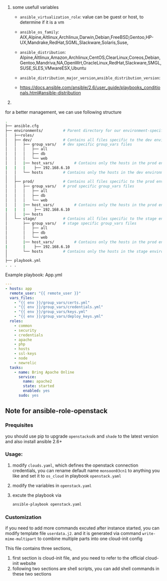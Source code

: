 1. some usefull variables

    - `ansible_virtualization_role`: value can be guest or host, to determine if it is a vm
    - `ansible_os_family`: AIX,Alpine,Altlinux,Archlinux,Darwin,Debian,FreeBSD,Gentoo,HP-UX,Mandrake,RedHat,SGML,Slackware,Solaris,Suse,
    
    - `ansible_distribution`: Alpine,Altlinux,Amazon,Archlinux,CentOS,ClearLinux,Coreos,Debian,Gentoo,Mandriva,NA,OpenWrt,OracleLinux,RedHat,Slackware,SMGL,SUSE,SLES,VMwareESX,Ubuntu
    - `ansible_distribution_major_version`,`ansible_distribution_version`: 
    - https://docs.ansible.com/ansible/2.6/user_guide/playbooks_conditionals.html#ansible-distribution
2. 
for a better management, we can use following structure 

```sh
.
├── ansible.cfg
├── environments/         # Parent directory for our environment-specific directories
│   ├──roles/
│   ├── dev/              # Contains all files specific to the dev environment
│   │   ├── group_vars/   # dev specific group_vars files
│   │   │   ├── all
│   │   │   ├── db
│   │   │   └── web
│   │   |── host_vars/         # Contains only the hosts in the prod environment
|   |   |    ├── 192.168.6.10
│   │   └── hosts         # Contains only the hosts in the dev environment
│   │
│   ├── prod/             # Contains all files specific to the prod environment
│   │   ├── group_vars/   # prod specific group_vars files
│   │   │   ├── all
│   │   │   ├── db
│   │   │   └── web
│   │   |── host_vars/         # Contains only the hosts in the prod environment
|   |   |    ├── 192.168.6.10
│   │   |── hosts  
│   └── stage/            # Contains all files specific to the stage environment
│       ├── group_vars/   # stage specific group_vars files
│       │   ├── all
│       │   ├── db
│       │   └── web
│       |── host_vars/         # Contains only the hosts in the prod environment
|       |    ├── 192.168.6.10
│       └── hosts         # Contains only the hosts in the stage environment
│
├── playbook.yml
. . .
```
Example playbook: App.yml

```yaml
---
- hosts: app
  remote_user: "{{ remote_user }}"
  vars_files:
    - "{{ env }}/group_vars/certs.yml"
    - "{{ env }}/group_vars/credentials.yml"
    - "{{ env }}/group_vars/keys.yml"
    - "{{ env }}/group_vars/deploy_keys.yml"
  roles:
    - common
    - security
    - credentials
    - apache
    - php
    - hosts
    - ssl-keys
    - node
    - newrelic
  tasks:
    - name: Bring Apache Online
      service:
        name: apache2
        state: started
        enabled: yes
      sudo: yes
```

Note for ansible-role-openstack
---

### Prequisites


you should use pip to upgrade `openstacksdk` and `shade` to the latest version
and also install ansible 2.6+

### Usage:
1. modify `clouds.yaml`, which defines the openstack connection credentials, you can rename default name `monsoon03cn1` to anything you like and set it to `os_cloud` in playbook `openstack.yaml`

2. modify  the variables in `openstack.yaml`

3. excute the playbook via 
    ```sh
    ansible-playbook openstack.yaml
    ```


### Customization

if you need to add more commands excuted after instance started, you can modify template file `userdata.j2`. and it is generated via command `write-mime-multipart` to combine multiple parts into one cloud-init config

This file contains three sections, 

1. first section is cloud-init file, and you need to refer to the official cloud-init website
2. following two sections are shell scripts, you can add shell commands in these two sections

